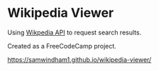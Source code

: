 # Wikipedia Viewer

Using [Wikpedia API](https://www.mediawiki.org/wiki/API:Main_page) to request search results.

Created as a FreeCodeCamp project.


https://samwindham1.github.io/wikipedia-viewer/
